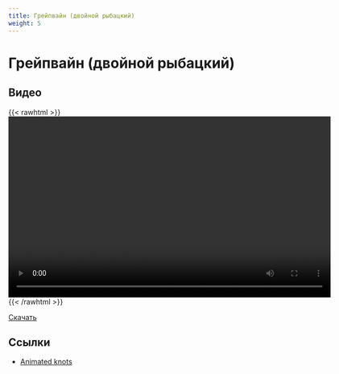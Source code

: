 ```yaml
---
title: Грейпвайн (двойной рыбацкий)
weight: 5
---
```


# Грейпвайн (двойной рыбацкий)

## Видео

{{< rawhtml >}}
    <video width="640" height="360" controls src="https://www.dropbox.com/s/bjx2vn4faan86jq/double-fisherman-knot.mp4?raw=1"></video>
{{< /rawhtml >}}

[Скачать](https://www.dropbox.com/s/bjx2vn4faan86jq/double-fisherman-knot.mp4?dl=1)


## Ссылки

- [Animated knots](https://www.animatedknots.com/double-fishermans-bend-knot)

